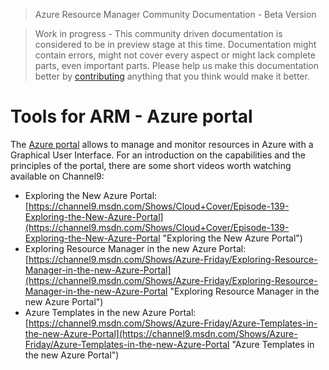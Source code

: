> Azure Resource Manager Community Documentation - Beta Version

> Work in progress - This community driven documentation is considered to be in preview stage at this time. Documentation might contain errors, might not cover every aspect or might lack complete parts, even important parts. Please help us make this documentation better by [contributing](CONTRIBUTING.md) anything that you think would make it better.

# Tools for ARM - Azure portal

The [Azure portal](https://portal.azure.com/ "Azure Portal") allows to manage and monitor resources in Azure with a Graphical User Interface.
For an introduction on the capabilities and the principles of the portal, there are some short videos worth watching available on Channel9:

- Exploring the New Azure Portal: [https://channel9.msdn.com/Shows/Cloud+Cover/Episode-139-Exploring-the-New-Azure-Portal](https://channel9.msdn.com/Shows/Cloud+Cover/Episode-139-Exploring-the-New-Azure-Portal "Exploring the New Azure Portal")
- Exploring Resource Manager in the new Azure Portal: [https://channel9.msdn.com/Shows/Azure-Friday/Exploring-Resource-Manager-in-the-new-Azure-Portal](https://channel9.msdn.com/Shows/Azure-Friday/Exploring-Resource-Manager-in-the-new-Azure-Portal "Exploring Resource Manager in the new Azure Portal")
- Azure Templates in the new Azure Portal: [https://channel9.msdn.com/Shows/Azure-Friday/Azure-Templates-in-the-new-Azure-Portal](https://channel9.msdn.com/Shows/Azure-Friday/Azure-Templates-in-the-new-Azure-Portal "Azure Templates in the new Azure Portal")
